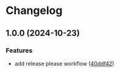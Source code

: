 # Changelog

## 1.0.0 (2024-10-23)


### Features

* add release please workflow ([40ddf42](https://github.com/JDMosqueraProgramador/expo-practicas/commit/40ddf425f8387f64138a8c2dd13295ffc94f5755))
